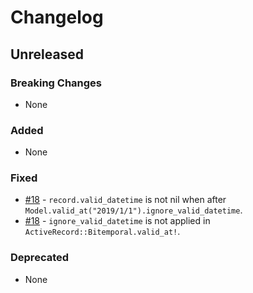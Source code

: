 # Changelog

## Unreleased

### Breaking Changes

- None

### Added

- None

### Fixed

- [#18](https://github.com/kufu/activerecord-bitemporal/pull/18) - `record.valid_datetime` is not nil when after `Model.valid_at("2019/1/1").ignore_valid_datetime`.
- [#18](https://github.com/kufu/activerecord-bitemporal/pull/18) - `ignore_valid_datetime` is not applied in `ActiveRecord::Bitemporal.valid_at!`.

### Deprecated

- None
